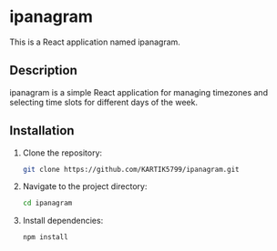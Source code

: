 
# ipanagram

This is a React application named ipanagram.

## Description

ipanagram is a simple React application for managing timezones and selecting time slots for different days of the week.

## Installation

1. Clone the repository:

   ```sh
   git clone https://github.com/KARTIK5799/ipanagram.git
   ```

2. Navigate to the project directory:

   ```sh
   cd ipanagram
   ```

3. Install dependencies:

   ```sh
   npm install
   ```
